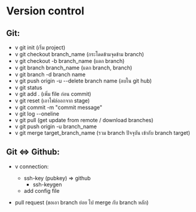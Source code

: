 # Version control
## Git:
- v git init (เริ่ม project)
- v git checkout branch_name (กระโดดข้ามจุดข้าม branch)
- v git checkout -b branch_name (แตก branch)
- v git branch branch_name (แตก branch, branch)
- v git branch -d branch name
- v git push origin -u --delete branch name (ลบใน git hub)
- v git status
- v git add . (เพิ่ม file ก่อน commit)
- v git reset (เอาไฟล์ออกจาก stage)
- v git commit -m "commit message"
- v git log --oneline
- v git pull (get update from remote / download branches)
- v git push origin -u branch_name
- v git merge target_branch_name (รวม branch ปัจจุบัน เข้ากับ  branch target)


## Git <=> Github:
- v connection:
    - ssh-key (pubkey) => github
        - ssh-keygen
    - add config file

- pull request (ขอเอา branch ย่อย ไป merge กับ branch หลัก)